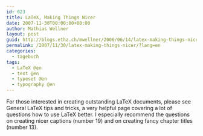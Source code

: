 ```yaml
---
id: 623
title: LaTeX, Making Things Nicer
date: 2007-11-30T00:00:00+00:00
author: Mathias Wellner
layout: post
guid: http://blogs.ethz.ch/mwellner/2006/06/14/latex-making-things-nicer/
permalink: /2007/11/30/latex-making-things-nicer/?lang=en
categories:
  - tagebuch
tags:
  - LaTeX @en
  - text @en
  - typeset @en
  - typography @en
---
```

For those interested in creating outstanding LaTeX documents, please see General LaTeX tips and tricks, a very helpful page covering a lot of questions how to use LaTeX better. I especially recommend the questions on creating nicer captions (number 19) and on creating fancy chapter titles (number 13).